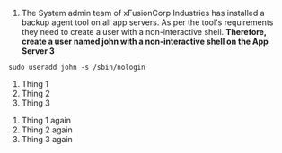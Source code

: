 1. The System admin team of xFusionCorp Industries has installed a backup agent tool on all app servers. As per the tool's requirements they need to create a user with a non-interactive shell. **Therefore, create a user named john with a non-interactive shell on the App Server 3**

`sudo useradd john -s /sbin/nologin`


<ol>
    <li>Thing 1</li>
    <li>Thing 2</li>
    <li>Thing 3</li>
</ol>

<!-- By closing the list using </ol>, you are ending the ordered list. It does not go past the end tag. BTW, this is a comment tag -->

<ol>
    <li>Thing 1 again</li>
    <li>Thing 2 again</li>
    <li>Thing 3 again</li>
</ol>
